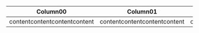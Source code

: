 | Column00 | Column01 | Column02 | Column03 | Column04 | Column05 | Column06 | Column07 | Column08 | Column09 | Column10 | Column11 | Column12 | Column13 | Column14 | Column15 | Column16 | Column17 | Column18 | Column19 |
|---|---|---|---|---|---|---|---|---|---|---|---|---|---|---|---|---|---|---|---|
| contentcontentcontentcontent | contentcontentcontentcontent | contentcontentcontentcontent | contentcontentcontentcontent | contentcontentcontentcontent | contentcontentcontentcontent | contentcontentcontentcontent | contentcontentcontentcontent | contentcontentcontentcontent | contentcontentcontentcontent | contentcontentcontentcontent | contentcontentcontentcontent | contentcontentcontentcontent | contentcontentcontentcontent | contentcontentcontentcontent | contentcontentcontentcontent | contentcontentcontentcontent | contentcontentcontentcontent | contentcontentcontentcontent | contentcontentcontentcontent |